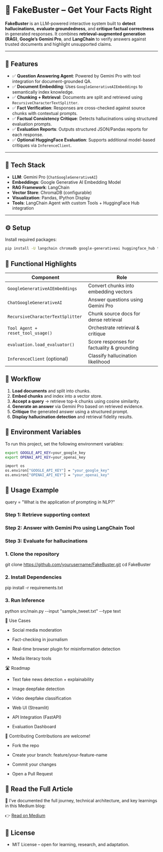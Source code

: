 # 🧠 FakeBuster – Get Your Facts Right

**FakeBuster** is an LLM-powered interactive system built to **detect hallucinations**, **evaluate groundedness**, and **critique factual correctness** in generated responses. It combines **retrieval-augmented generation (RAG)**, **Google’s Gemini Pro**, and **LangChain** to verify answers against trusted documents and highlight unsupported claims.

---

## 🚀 Features

- ✅ **Question Answering Agent**: Powered by Gemini Pro with tool integration for document-grounded QA.
- ✅ **Document Embedding**: Uses `GoogleGenerativeAIEmbeddings` to semantically index knowledge.
- ✅ **Chunking + Retrieval**: Documents are split and retrieved using `RecursiveCharacterTextSplitter`.
- ✅ **Fact Verification**: Responses are cross-checked against source chunks with contextual prompts.
- ✅ **Factual Consistency Critique**: Detects hallucinations using structured evaluation prompts.
- ✅ **Evaluation Reports**: Outputs structured JSON/Pandas reports for each response.
- ✅ **Optional HuggingFace Evaluation**: Supports additional model-based critiques via `InferenceClient`.

---

## 🧰 Tech Stack

- **LLM**: Gemini Pro (`ChatGoogleGenerativeAI`)
- **Embeddings**: Google Generative AI Embedding Model
- **RAG Framework**: LangChain
- **Vector Store**: ChromaDB (configurable)
- **Visualization**: Pandas, IPython Display
- **Tools**: LangChain Agent with custom Tools + HuggingFace Hub integration

---

## ⚙️ Setup

Install required packages:

```bash
pip install -U langchain chromadb google-generativeai huggingface_hub tqdm pandas datasets
```
## 📁 Functional Highlights

| Component                         | Role                                           |
|----------------------------------|------------------------------------------------|
| `GoogleGenerativeAIEmbeddings`   | Convert chunks into embedding vectors          |
| `ChatGoogleGenerativeAI`         | Answer questions using Gemini Pro              |
| `RecursiveCharacterTextSplitter` | Chunk source docs for dense retrieval          |
| `Tool Agent + reset_tool_usage()`| Orchestrate retrieval & critique               |
| `evaluation.load_evaluator()`    | Score responses for factuality & grounding     |
| `InferenceClient` (optional)     | Classify hallucination likelihood              |


## 🧪 Workflow

1. **Load documents** and split into chunks.
2. **Embed chunks** and index into a vector store.
3. **Accept a query** → retrieve top-k chunks using cosine similarity.
4. **Generate an answer** via Gemini Pro based on retrieved evidence.
5. **Critique** the generated answer using a structured prompt.
6. **Display hallucination detection** and retrieval fidelity results.


## 🔐 Environment Variables

To run this project, set the following environment variables:

```bash
export GOOGLE_API_KEY=your_google_key
export OPENAI_API_KEY=your_openai_key
```
```bash
import os
os.environ["GOOGLE_API_KEY"] = "your_google_key"
os.environ["OPENAI_API_KEY"] = "your_openai_key"
```

## 📌 Usage Example

query = "What is the application of prompting in NLP?"

### Step 1: Retrieve supporting context
### Step 2: Answer with Gemini Pro using LangChain Tool
### Step 3: Evaluate for hallucinations

### 1. Clone the repository

git clone https://github.com/yourusername/FakeBuster.git
cd FakeBuster

### 2. Install Dependencies
pip install -r requirements.txt

### 3. Run Inference
python src/main.py --input "sample_tweet.txt" --type text

📌 Use Cases
- Social media moderation

- Fact-checking in journalism

- Real-time browser plugin for misinformation detection

- Media literacy tools

🛣️ Roadmap
 - Text fake news detection + explainability

 - Image deepfake detection

 - Video deepfake classification

 - Web UI (Streamlit)

 - API Integration (FastAPI)

 - Evaluation Dashboard

🤝 Contributing
Contributions are welcome!

- Fork the repo

- Create your branch: feature/your-feature-name

- Commit your changes

- Open a Pull Request

## 📖 Read the Full Article

📝 I’ve documented the full journey, technical architecture, and key learnings in this Medium blog:

👉 [Read on Medium](https://medium.com/@adamya1998official/fakebuster-get-your-facts-right-7000bf3ae881)


## 📜 License
- MIT License – open for learning, research, and adaptation.
